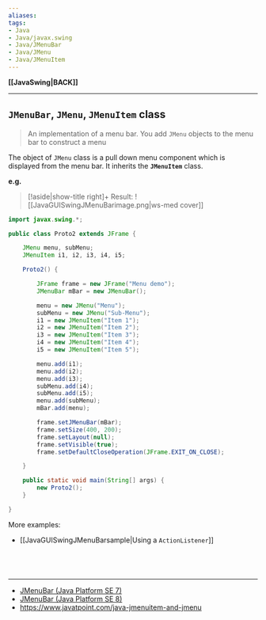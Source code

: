 ```yaml
---
aliases:
tags:
- Java
- Java/javax.swing
- Java/JMenuBar
- Java/JMenu
- Java/JMenuItem
---
```

**[[JavaSwing|BACK]]**

---
## `JMenuBar`, `JMenu`, `JMenuItem` class
> An implementation of a menu bar. You add `JMenu` objects to the menu bar to construct a menu

The object of `JMenu` class is a pull down menu component which is displayed from the menu bar. It inherits the **`JMenuItem`** class.

**e.g.**
>[!aside|show-title right]+ Result:
> ![[JavaGUISwingJMenuBarimage.png|ws-med cover]]

```java
import javax.swing.*;

public class Proto2 extends JFrame {

    JMenu menu, subMenu;
    JMenuItem i1, i2, i3, i4, i5;

    Proto2() {

        JFrame frame = new JFrame("Menu demo");
        JMenuBar mBar = new JMenuBar();

        menu = new JMenu("Menu");
        subMenu = new JMenu("Sub-Menu");
        i1 = new JMenuItem("Item 1");
        i2 = new JMenuItem("Item 2");
        i3 = new JMenuItem("Item 3");
        i4 = new JMenuItem("Item 4");
        i5 = new JMenuItem("Item 5");

        menu.add(i1);
        menu.add(i2);
        menu.add(i3);
        subMenu.add(i4);
        subMenu.add(i5);
        menu.add(subMenu);
        mBar.add(menu);

        frame.setJMenuBar(mBar);
        frame.setSize(400, 200);
        frame.setLayout(null);
        frame.setVisible(true);
        frame.setDefaultCloseOperation(JFrame.EXIT_ON_CLOSE);

    }

    public static void main(String[] args) {
        new Proto2();
    }

}
```

More examples:
- [[JavaGUISwingJMenuBarsample|Using a `ActionListener`]]

<br>

# 
---
- [JMenuBar (Java Platform SE 7)](https://docs.oracle.com/javase/7/docs/api/javax/swing/JMenuBar.html)
- [JMenuBar (Java Platform SE 8)](https://docs.oracle.com/javase/8/docs/api/javax/swing/JMenuBar.html)
- https://www.javatpoint.com/java-jmenuitem-and-jmenu